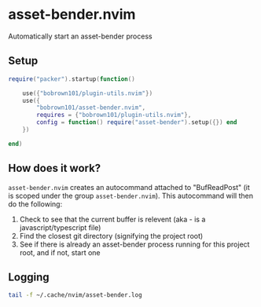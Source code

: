 # asset-bender.nvim
Automatically start an asset-bender process

## Setup

```lua
require("packer").startup(function()

    use({"bobrown101/plugin-utils.nvim"})
    use({
        "bobrown101/asset-bender.nvim",
        requires = {"bobrown101/plugin-utils.nvim"},
        config = function() require("asset-bender").setup({}) end
    })

end)
```

## How does it work?
`asset-bender.nvim` creates an autocommand attached to "BufReadPost" (it is scoped under the group `asset-bender.nvim`).
This autocommand will then do the following:
1. Check to see that the current buffer is relevent (aka - is a javascript/typescript file)
2. Find the closest git directory (signifying the project root)
3. See if there is already an asset-bender process running for this project root, and if not, start one

## Logging
```bash
tail -f ~/.cache/nvim/asset-bender.log
```

